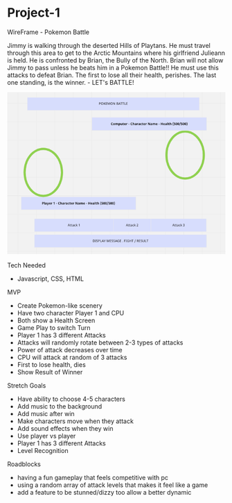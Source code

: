 # Project-1

WireFrame - Pokemon Battle

Jimmy is walking through the deserted Hills of Playtans.  He must travel through this area to get to the Arctic Mountains where his girlfriend Julieann is held.  He is confronted by Brian, the Bully of the North.  Brian will not allow Jimmy to pass unless he beats him in a Pokemon Battle!! He must use this attacks to defeat Brian.  The first to lose all their health, perishes.  The last one standing, is the winner. - LET's BATTLE!

![wireframe](/media/pokemon_wireframe.png)

Tech Needed
- Javascript, CSS, HTML

MVP
- Create Pokemon-like scenery
- Have two character Player 1 and CPU
- Both show a Health Screen
- Game Play to switch Turn
- Player 1 has 3 different Attacks
- Attacks will randomly rotate between 2-3 types of attacks
- Power of attack decreases over time
- CPU will attack at random of 3 attacks 
- First to lose health, dies
- Show Result of Winner


Stretch Goals
- Have ability to choose 4-5 characters
- Add music to the background
- Add music after win
- Make characters move when they attack
- Add sound effects when they win
- Use player vs player
- Player 1 has 3 different Attacks
- Level Recognition

Roadblocks 
- having a fun gameplay that feels competitive with pc
- using a random array of attack levels that makes it feel like a game
- add a feature to be stunned/dizzy too allow a better dynamic 